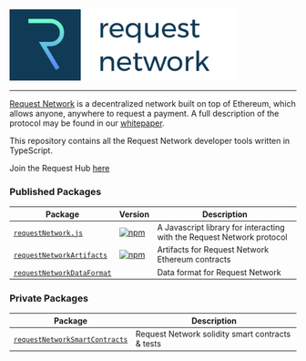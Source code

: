<img src="https://github.com/RequestNetwork/Request/raw/master/Hubs/Marketing%20and%20design/logo-horizontal.png" width="400px" >

---

[Request Network][website-url] is a decentralized network built on top of Ethereum, which allows anyone, anywhere to request a payment.  A full description of the protocol may be found in our [whitepaper][whitepaper-url].

This repository contains all the Request Network developer tools written in TypeScript.

Join the Request Hub [here][requesthub-slack-url]

[website-url]: https://request.network
[whitepaper-url]: https://request.network/assets/pdf/request_whitepaper.pdf
[requesthub-slack-url]: https://join.slack.com/t/requesthub/shared_invite/enQtMjkwNDQwMzUwMjI3LWNlYTlmODViMmE3MzY0MWFiMTUzYmNiMWEyZmNiNWZhMjM3MTEzN2JkZTMxN2FhN2NmODFkNmU5MDBmOTUwMjA

### Published Packages

| Package                                                                                | Version                                                                                                                                           | Description                                                        |
| -------------------------------------------------------------------------------------- | ------------------------------------------------------------------------------------------------------------------------------------------------- | ------------------------------------------------------------------ |
| [`requestNetwork.js`](/packages/requestNetwork.js)                                     | [![npm](https://img.shields.io/npm/v/@requestnetwork/request-network.js.svg)](https://www.npmjs.com/package/@requestnetwork/request-network.js)   | A Javascript library for interacting with the Request Network protocol          |
| [`requestNetworkArtifacts`](/packages/requestNetworkArtifacts)                         | [![npm](https://img.shields.io/npm/v/requestnetworkartifacts.svg)](https://www.npmjs.com/package/requestnetworkartifacts)                         | Artifacts for Request Network Ethereum contracts          |
| [`requestNetworkDataFormat`](/packages/requestNetworkDataFormat)                         |                          | Data format for Request Network          |

### Private Packages

| Package                                                     | Description                                                      |
| ----------------------------------------------------------- | ---------------------------------------------------------------- |
| [`requestNetworkSmartContracts`](/packages/requestNetworkSmartContracts)               | Request Network solidity smart contracts & tests                              |

